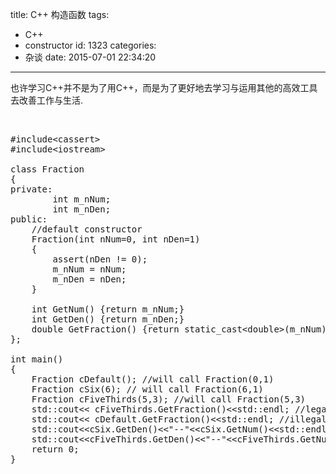title: C++ 构造函数
tags:
  - C++
  - constructor
id: 1323
categories:
  - 杂谈
date: 2015-07-01 22:34:20
---

也许学习C++并不是为了用C++，而是为了更好地去学习与运用其他的高效工具去改善工作与生活.

&nbsp;
<pre class="theme:vs2012-black lang:default decode:true " title="constructor">#include&lt;cassert&gt;
#include&lt;iostream&gt;

class Fraction
{
private:
        int m_nNum;
        int m_nDen;
public:
    //default constructor
    Fraction(int nNum=0, int nDen=1)
    {
        assert(nDen != 0);
        m_nNum = nNum;
        m_nDen = nDen;
    }

    int GetNum() {return m_nNum;}
    int GetDen() {return m_nDen;}
    double GetFraction() {return static_cast&lt;double&gt;(m_nNum)/m_nDen; }
};

int main()
{
    Fraction cDefault(); //will call Fraction(0,1)
    Fraction cSix(6); // will call Fraction(6,1)
    Fraction cFiveThirds(5,3); //will call Fraction(5,3)
    std::cout&lt;&lt; cFiveThirds.GetFraction()&lt;&lt;std::endl; //legal
    std::cout&lt;&lt; cDefault.GetFraction()&lt;&lt;std::endl; //illegal this will occur aan error
    std::cout&lt;&lt;cSix.GetDen()&lt;&lt;"--"&lt;&lt;cSix.GetNum()&lt;&lt;std::endl;
    std::cout&lt;&lt;cFiveThirds.GetDen()&lt;&lt;"--"&lt;&lt;cFiveThirds.GetNum()&lt;&lt;"\n";
    return 0;
}
</pre>
&nbsp;